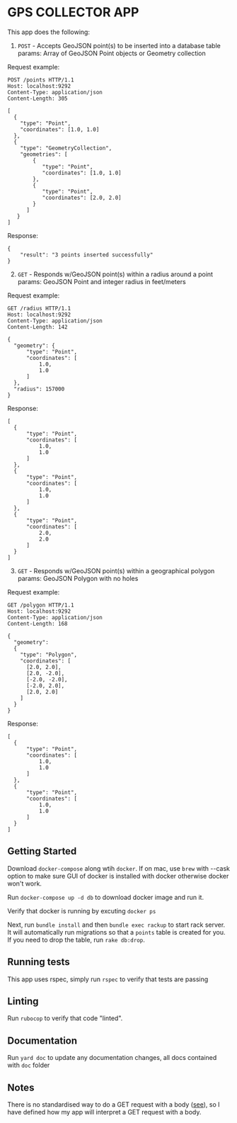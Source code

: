 # GPS COLLECTOR APP

This app does the following:

1) `POST` - Accepts GeoJSON point(s) to be inserted into a database table
   params: Array of GeoJSON Point objects or Geometry collection

Request example:
```
POST /points HTTP/1.1
Host: localhost:9292
Content-Type: application/json
Content-Length: 305

[
  {
    "type": "Point",
    "coordinates": [1.0, 1.0]
  },
  {
    "type": "GeometryCollection",
    "geometries": [
        {
           "type": "Point",
           "coordinates": [1.0, 1.0]
        },
        {
           "type": "Point",
           "coordinates": [2.0, 2.0]
        }
      ]
   }
]
```

Response:
```
{
    "result": "3 points inserted successfully"
}
```



2) `GET` - Responds w/GeoJSON point(s) within a radius around a point
   params: GeoJSON Point and integer radius in feet/meters

Request example:
```
GET /radius HTTP/1.1
Host: localhost:9292
Content-Type: application/json
Content-Length: 142

{
  "geometry": {
      "type": "Point",
      "coordinates": [
          1.0,
          1.0
      ]
  },
  "radius": 157000
}
```

Response:
```
[
  {
      "type": "Point",
      "coordinates": [
          1.0,
          1.0
      ]
  },
  {
      "type": "Point",
      "coordinates": [
          1.0,
          1.0
      ]
  },
  {
      "type": "Point",
      "coordinates": [
          2.0,
          2.0
      ]
  }
]
```



3) `GET` - Responds w/GeoJSON point(s) within a geographical polygon
   params: GeoJSON Polygon with no holes

Request example:
```
GET /polygon HTTP/1.1
Host: localhost:9292
Content-Type: application/json
Content-Length: 168

{
  "geometry":
  {
    "type": "Polygon",
    "coordinates": [
      [2.0, 2.0],
      [2.0, -2.0],
      [-2.0, -2.0],
      [-2.0, 2.0],
      [2.0, 2.0]
    ]
  }
}
```

Response:
```
[
  {
      "type": "Point",
      "coordinates": [
          1.0,
          1.0
      ]
  },
  {
      "type": "Point",
      "coordinates": [
          1.0,
          1.0
      ]
  }
]
```

## Getting Started

Download `docker-compose` along wtih `docker`. If on mac, use `brew` with --cask option to make sure GUI of docker is installed with docker otherwise docker won't work.

Run `docker-compose up -d db` to download docker image and run it.

Verify that docker is running by excuting `docker ps`

Next, run `bundle install` and then `bundle exec rackup` to start rack server. It will automatically run migrations so that a `points` table is created for you. If you need to drop the table, run `rake db:drop`.


## Running tests

This app uses rspec, simply run `rspec` to verify that tests are passing

## Linting

Run `rubocop` to verify that code "linted".

## Documentation

Run `yard doc` to update any documentation changes, all docs contained with `doc` folder

## Notes

There is no standardised way to do a GET request with a body ([see](https://stackoverflow.com/questions/62376667/send-json-body-with-http-get-request)), so I have defined how my app will interpret a GET request with a body.